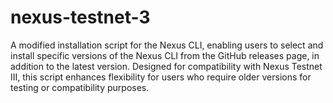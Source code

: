 # nexus-testnet-3
A modified installation script for the Nexus CLI, enabling users to select and install specific versions of the Nexus CLI from the GitHub releases page, in addition to the latest version. Designed for compatibility with Nexus Testnet III, this script enhances flexibility for users who require older versions for testing or compatibility purposes.
